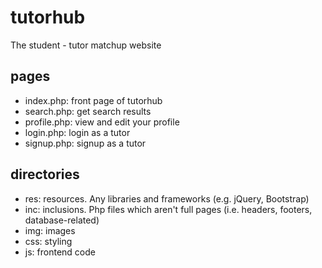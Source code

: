 # tutorhub
The student - tutor matchup website

## pages
- index.php:   front page of tutorhub
- search.php:  get search results
- profile.php: view and edit your profile
- login.php:   login as a tutor
- signup.php:  signup as a tutor

## directories
- res: resources. Any libraries and frameworks (e.g. jQuery, Bootstrap)
- inc: inclusions. Php files which aren't full pages (i.e. headers, footers, database-related)
- img: images
- css: styling
- js:  frontend code
